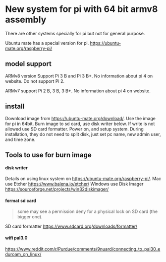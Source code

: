 # New system for pi with 64 bit armv8 assembly 

There are other systems specially for pi but not for general purpose. 

Ubuntu mate has a special version for pi. https://ubuntu-mate.org/raspberry-pi/

## model support 
ARMv8 version Support Pi 3 B and Pi 3 B+. No information about pi 4 on website. Do not support Pi 2. 

ARMv7 support Pi 2 B, 3 B, 3 B+. No information about pi 4 on website. 

## install

Download image from https://ubuntu-mate.org/download/. Use the image for pi in 64bit. Burn image to sd card, use disk writer below. If write is not allowed use SD card formatter. Power on, and setup system. During installation, they do not need to split disk, just set pc name, new admin user, and time zone. 

## Tools to use for burn image

#### disk writer
Details on using linux system on https://ubuntu-mate.org/raspberry-pi/. 
Mac use Etcher https://www.balena.io/etcher/ 
Windows use Disk Imager https://sourceforge.net/projects/win32diskimager/

#### format sd card
> some may see a permission deny for a physical lock on SD card (the bigger one). 

SD card formatter https://www.sdcard.org/downloads/formatter/


#### wifi pal3.0

https://www.reddit.com/r/Purdue/comments/9nuard/connecting_to_pal30_eduroam_on_linux/